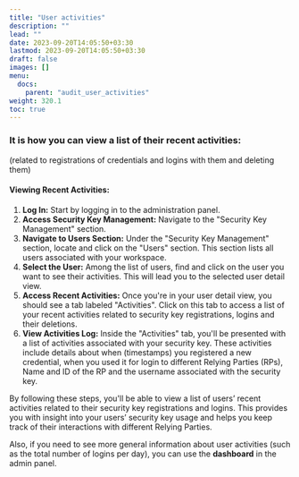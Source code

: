 ```yaml
---
title: "User activities"
description: ""
lead: ""
date: 2023-09-20T14:05:50+03:30
lastmod: 2023-09-20T14:05:50+03:30
draft: false
images: []
menu:
  docs:
    parent: "audit_user_activities"
weight: 320.1
toc: true
---
```


### It is how you can view a list of their recent activities:

(related to registrations of credentials and logins with them and deleting them)

#### Viewing Recent Activities:

1. **Log In:** Start by logging in to the administration panel.
2. **Access Security Key Management:** Navigate to the "Security Key Management" section.
3. **Navigate to Users Section:** Under the "Security Key Management" section, locate and click on the "Users" section. This section lists all users associated with your workspace.
4. **Select the User:** Among the list of users, find and click on the user you want to see their activities. This will lead you to the selected user detail view.
5. **Access Recent Activities:** Once you're in your user detail view, you should see a tab labeled "Activities". Click on this tab to access a list of your recent activities related to security key registrations, logins and their deletions.
6. **View Activities Log:** Inside the "Activities" tab, you'll be presented with a list of activities associated with your security key. These activities include details about when (timestamps) you registered a new credential, when you used it for login to different Relying Parties (RPs), Name and ID of the RP and the username associated with the security key.

By following these steps, you'll be able to view a list of users’ recent activities related to their security key registrations and logins. This provides you with insight into your users’ security key usage and helps you keep track of their interactions with different Relying Parties.

Also, if you need to see more general information about user activities (such as the total number of logins per day), you can use the **dashboard** in the admin panel.
